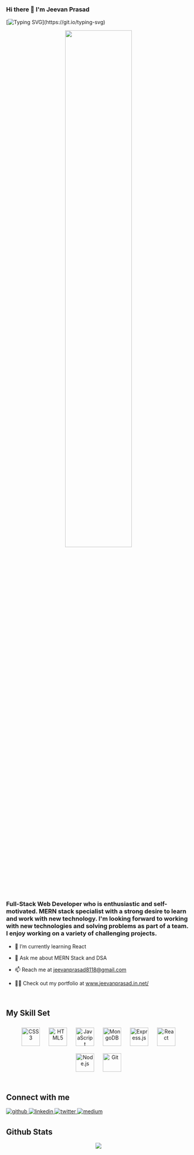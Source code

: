 ### Hi there 👋 I'm Jeevan Prasad

[![Typing SVG](https://readme-typing-svg.herokuapp.com?color=%2336BCF7&center=true&lines=Welcome+to+my+GitHub+Profile!;I'm++a+Full-Stack+Web+Developer.)](https://git.io/typing-svg)

<div align="center">
<img src="https://rishavanand.github.io/static/images/greetings.gif" align="center" style="width: 60%" />
</div>  

### <div align="left" font-size="5px">Full-Stack Web Developer who is enthusiastic and self-motivated. MERN stack specialist with a strong desire to learn and work with new technology. I'm looking forward to working with new technologies and solving problems as part of a team. I enjoy working on a variety of challenging projects.</div>  

- 🔭 I’m currently learning React  

- 💬 Ask me about MERN Stack and DSA  

- 📫 Reach me at jeevanprasad8118@gmail.com

- 👨‍💻 Check out my portfolio at www.jeevanprasad.in.net/ 

<br/>  

## My Skill Set  
<tr><td valign="top" width="33%">

<div align="center">
<img style="margin: 10px" src="https://profilinator.rishav.dev/skills-assets/css3-original-wordmark.svg" alt="CSS3" height="50" />  
<img style="margin: 10px" src="https://profilinator.rishav.dev/skills-assets/html5-original-wordmark.svg" alt="HTML5" height="50" /> 
<img style="margin: 10px" src="https://profilinator.rishav.dev/skills-assets/javascript-original.svg" alt="JavaScript" height="50" />  
<img style="margin: 10px" src="https://profilinator.rishav.dev/skills-assets/mongodb-original-wordmark.svg" alt="MongoDB" height="50" />  
<img style="margin: 10px" src="https://profilinator.rishav.dev/skills-assets/express-original-wordmark.svg" alt="Express.js" height="50" />
<img style="margin: 10px" src="https://profilinator.rishav.dev/skills-assets/react-original-wordmark.svg" alt="React" height="50" />
<img style="margin: 10px" src="https://profilinator.rishav.dev/skills-assets/nodejs-original-wordmark.svg" alt="Node.js" height="50" />   
<img style="margin: 10px" src="https://profilinator.rishav.dev/skills-assets/git-scm-icon.svg" alt="Git" height="50" />  

</div>

</td><td valign="top" width="33%">



</td><td valign="top" width="33%">



</td></tr>

<br/>  


## Connect with me  
<a href="https://github.com/jeevan243" target="_blank">
<img src=https://img.shields.io/badge/github-%2324292e.svg?&style=for-the-badge&logo=github&logoColor=white alt=github style="margin-bottom: 5px;" />
</a>
<a href="https://linkedin.com/in/jeevan-prasad-0989b2125/" target="_blank">
<img src=https://img.shields.io/badge/linkedin-%231E77B5.svg?&style=for-the-badge&logo=linkedin&logoColor=white alt=linkedin style="margin-bottom: 5px;" />
</a>
<a href="https://twitter.com/iamjeevanprasad" target="_blank">
<img src=https://img.shields.io/badge/twitter-%2300acee.svg?&style=for-the-badge&logo=twitter&logoColor=white alt=twitter style="margin-bottom: 5px;" />
</a>
<a href="https://medium.com/@jeevanprasad243" target="_blank">
<img src=https://img.shields.io/badge/medium-%23292929.svg?&style=for-the-badge&logo=medium&logoColor=white alt=medium style="margin-bottom: 5px;" />
</a>  
  

<br/>  


## Github Stats  
<div align="center"><img src="https://github-readme-stats.vercel.app/api?username=jeevan243&show_icons=true&count_private=true&hide_border=true" align="center" /></div>  

<br/>  






